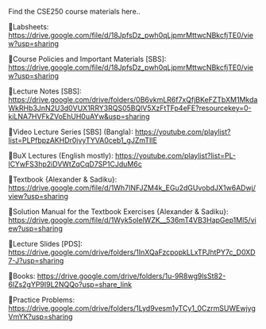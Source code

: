 Find the CSE250 course materials here..

🔸Labsheets: https://drive.google.com/file/d/18JpfsDz_pwh0qLjpmrMttwcNBkcfjTE0/view?usp=sharing

🔸Course Policies and Important Materials [SBS]: https://drive.google.com/file/d/18JpfsDz_pwh0qLjpmrMttwcNBkcfjTE0/view?usp=sharing

🔸Lecture Notes [SBS]: https://drive.google.com/drive/folders/0B6vkmLR6f7xQfjBKeFZTbXM1MkdaWkRHb3JnN2U3d0VUX1RRY3RQS05BQlV5XzFtTFp4eFE?resourcekey=0-kiLNA7HVFkZVoEhUH0uAYw&usp=sharing

🔸Video Lecture Series [SBS] (Bangla): https://youtube.com/playlist?list=PLPfbpzAKHDr0jvyTYVA0ceb1_gJZmTIlE

🔸BuX Lectures (English mostly): https://youtube.com/playlist?list=PL-lCYwFS3hp2iDVWtZqCqD7SP1CJduM6c

🔸Textbook {Alexander & Sadiku}: https://drive.google.com/file/d/1Wh7INFJZM4k_EGu2dGUvobdJX1w6ADwj/view?usp=sharing

🔸Solution Manual for the Textbook Exercises {Alexander & Sadiku}: https://drive.google.com/file/d/1Wyk5oIelWZK__536mT4VB3HapGep1Ml5/view?usp=sharing

🔸Lecture Slides [PDS]: https://drive.google.com/drive/folders/1InXQaFzcpopkLLxTPJhtPY7c_D0XD7-J?usp=sharing

🔸Books: https://drive.google.com/drive/folders/1u-9R8wg9lsSt82-6lZs2gYP9I9L2NQQo?usp=share_link

🔸Practice Problems: https://drive.google.com/drive/folders/1Lyd9vesm1yTCy1_0CzrmSUWEwjygVmYK?usp=sharing


